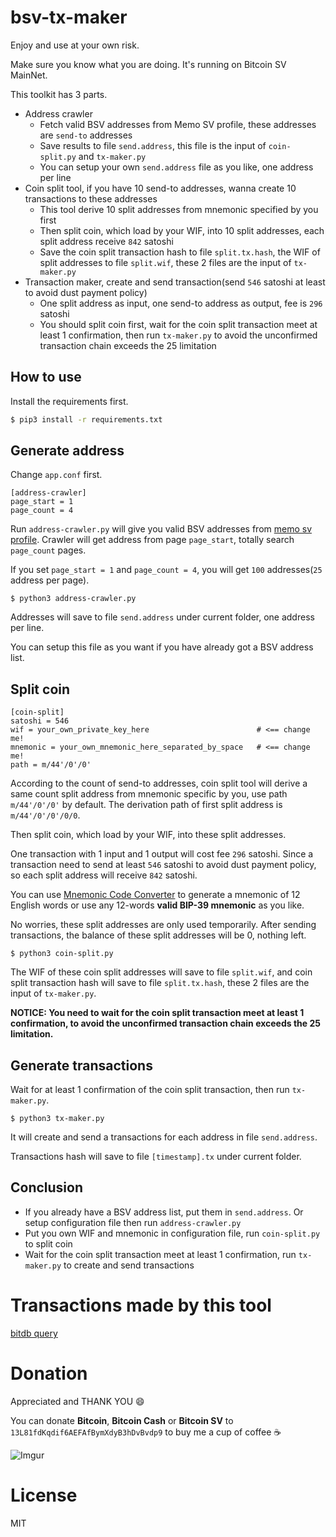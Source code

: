 # bsv-tx-maker

Enjoy and use at your own risk.

Make sure you know what you are doing. It's running on Bitcoin SV MainNet.

This toolkit has 3 parts.

- Address crawler
  - Fetch valid BSV addresses from Memo SV profile, these addresses are `send-to` addresses
  - Save results to file `send.address`, this file is the input of `coin-split.py` and `tx-maker.py`
  - You can setup your own `send.address` file as you like, one address per line
- Coin split tool, if you have 10 send-to addresses, wanna create 10 transactions to these addresses
  - This tool derive 10 split addresses from mnemonic specified by you first
  - Then split coin, which load by your WIF, into 10 split addresses, each split address receive `842` satoshi
  - Save the coin split transaction hash to file `split.tx.hash`, the WIF of split addresses to file `split.wif`, these 2 files are the input of `tx-maker.py`
- Transaction maker, create and send transaction(send `546` satoshi at least to avoid dust payment policy)
  - One split address as input, one send-to address as output, fee is `296` satoshi
  - You should split coin first, wait for the coin split transaction meet at least 1 confirmation, then run `tx-maker.py` to avoid the unconfirmed transaction chain exceeds the 25 limitation

## How to use

Install the requirements first.

```bash
$ pip3 install -r requirements.txt
```

## Generate address

Change `app.conf` first.

```
[address-crawler]
page_start = 1
page_count = 4
```

Run `address-crawler.py` will give you valid BSV addresses from [memo sv profile](https://memo.sv/profiles/most-actions). Crawler will get address from page `page_start`, totally search `page_count` pages.

If you set `page_start = 1` and `page_count = 4`, you will get `100` addresses(`25` address per page).

```
$ python3 address-crawler.py
```

Addresses will save to file `send.address` under current folder, one address per line.

You can setup this file as you want if you have already got a BSV address list.

## Split coin

```
[coin-split]
satoshi = 546
wif = your_own_private_key_here                        # <== change me!
mnemonic = your_own_mnemonic_here_separated_by_space   # <== change me!
path = m/44'/0'/0'
```

According to the count of send-to addresses, coin split tool will derive a same count split address from mnemonic specific by you, use path `m/44'/0'/0'` by default. The derivation path of first split address is `m/44'/0'/0'/0/0`.

Then split coin, which load by your WIF, into these split addresses.

One transaction with 1 input and 1 output will cost fee `296` satoshi. Since a transaction need to send at least `546` satoshi to avoid dust payment policy, so each split address will receive `842` satoshi.

You can use [Mnemonic Code Converter](https://iancoleman.io/bip39/) to generate a mnemonic of 12 English words or use any 12-words **valid BIP-39 mnemonic** as you like.

No worries, these split addresses are only used temporarily. After sending transactions, the balance of these split addresses will be 0, nothing left.

```
$ python3 coin-split.py
```

The WIF of these coin split addresses will save to file `split.wif`, and coin split transaction hash will save to file `split.tx.hash`, these 2 files are the input of `tx-maker.py`.

**NOTICE: You need to wait for the coin split transaction meet at least 1 confirmation, to avoid the unconfirmed transaction chain exceeds the 25 limitation.**

## Generate transactions

Wait for at least 1 confirmation of the coin split transaction, then run `tx-maker.py`.

```
$ python3 tx-maker.py
```

It will create and send a transactions for each address in file `send.address`.

Transactions hash will save to file `[timestamp].tx` under current folder.

## Conclusion

- If you already have a BSV address list, put them in `send.address`. Or setup configuration file then run `address-crawler.py`
- Put you own WIF and mnemonic in configuration file, run `coin-split.py` to split coin
- Wait for the coin split transaction meet at least 1 confirmation, run `tx-maker.py` to create and send transactions 

# Transactions made by this tool

[bitdb query](http://bit.ly/2U0zsPl)

# Donation

Appreciated and THANK YOU :smile:

You can donate **Bitcoin**, **Bitcoin Cash** or **Bitcoin SV** to `13L81fdKqdif6AEFAfBymXdyB3hDvBvdp9` to buy me a cup of coffee :coffee:

![Imgur](https://i.imgur.com/oowYIk6.png)

# License

MIT
